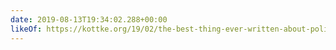 ```yaml
---
date: 2019-08-13T19:34:02.288+00:00
likeOf: https://kottke.org/19/02/the-best-thing-ever-written-about-politics-and-art
---
```

